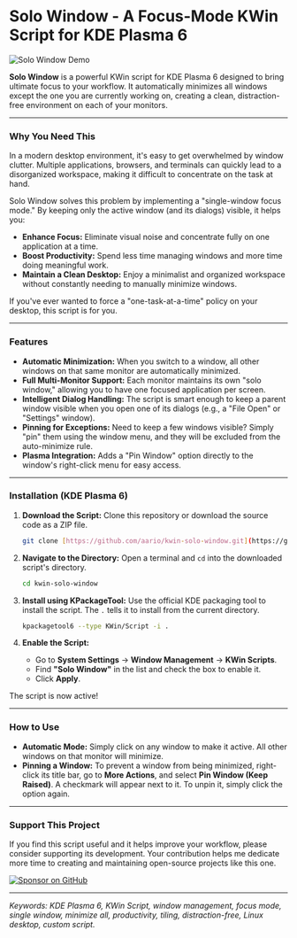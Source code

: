 # Solo Window - A Focus-Mode KWin Script for KDE Plasma 6

![Solo Window Demo](https://i.imgur.com/example.gif) <!-- It's highly recommended to create a short GIF showing the script in action and replace this link -->

**Solo Window** is a powerful KWin script for KDE Plasma 6 designed to bring ultimate focus to your workflow. It automatically minimizes all windows except the one you are currently working on, creating a clean, distraction-free environment on each of your monitors.

---

### Why You Need This

In a modern desktop environment, it's easy to get overwhelmed by window clutter. Multiple applications, browsers, and terminals can quickly lead to a disorganized workspace, making it difficult to concentrate on the task at hand.

Solo Window solves this problem by implementing a "single-window focus mode." By keeping only the active window (and its dialogs) visible, it helps you:

-   **Enhance Focus:** Eliminate visual noise and concentrate fully on one application at a time.
-   **Boost Productivity:** Spend less time managing windows and more time doing meaningful work.
-   **Maintain a Clean Desktop:** Enjoy a minimalist and organized workspace without constantly needing to manually minimize windows.

If you've ever wanted to force a "one-task-at-a-time" policy on your desktop, this script is for you.

---

### Features

-   **Automatic Minimization:** When you switch to a window, all other windows on that same monitor are automatically minimized.
-   **Full Multi-Monitor Support:** Each monitor maintains its own "solo window," allowing you to have one focused application per screen.
-   **Intelligent Dialog Handling:** The script is smart enough to keep a parent window visible when you open one of its dialogs (e.g., a "File Open" or "Settings" window).
-   **Pinning for Exceptions:** Need to keep a few windows visible? Simply "pin" them using the window menu, and they will be excluded from the auto-minimize rule.
-   **Plasma Integration:** Adds a "Pin Window" option directly to the window's right-click menu for easy access.

---

### Installation (KDE Plasma 6)

1.  **Download the Script:**
    Clone this repository or download the source code as a ZIP file.
    ```bash
    git clone [https://github.com/aario/kwin-solo-window.git](https://github.com/aario/kwin-solo-window.git)
    ```

2.  **Navigate to the Directory:**
    Open a terminal and `cd` into the downloaded script's directory.
    ```bash
    cd kwin-solo-window
    ```

3.  **Install using KPackageTool:**
    Use the official KDE packaging tool to install the script. The `.` tells it to install from the current directory.
    ```bash
    kpackagetool6 --type KWin/Script -i .
    ```

4.  **Enable the Script:**
    -   Go to **System Settings** -> **Window Management** -> **KWin Scripts**.
    -   Find **"Solo Window"** in the list and check the box to enable it.
    -   Click **Apply**.

The script is now active!

---

### How to Use

-   **Automatic Mode:** Simply click on any window to make it active. All other windows on that monitor will minimize.
-   **Pinning a Window:** To prevent a window from being minimized, right-click its title bar, go to **More Actions**, and select **Pin Window (Keep Raised)**. A checkmark will appear next to it. To unpin it, simply click the option again.

---

### Support This Project

If you find this script useful and it helps improve your workflow, please consider supporting its development. Your contribution helps me dedicate more time to creating and maintaining open-source projects like this one.

<a href="https://github.com/sponsors/aario" target="_blank">
  <img src="https://img.shields.io/badge/Sponsor_on_GitHub-❤-db61a2.svg?style=for-the-badge" alt="Sponsor on GitHub">
</a>

---

*Keywords: KDE Plasma 6, KWin Script, window management, focus mode, single window, minimize all, productivity, tiling, distraction-free, Linux desktop, custom script.*
